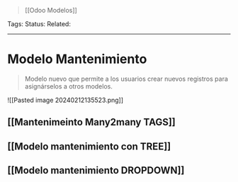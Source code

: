 > [[Odoo Modelos]]

Tags: 
Status: 
Related: 

___

# Modelo Mantenimiento
> Modelo nuevo que permite a los usuarios crear nuevos registros para asignárselos a otros modelos.

![[Pasted image 20240212135523.png]]

## [[Mantenimeinto Many2many TAGS]]
## [[Modelo mantenimiento con TREE]]
## [[Modelo mantenimiento DROPDOWN]]


